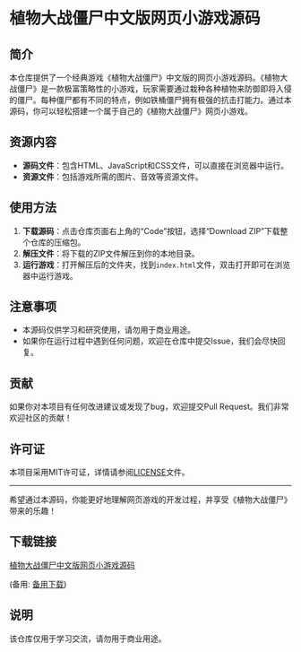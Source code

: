 # 植物大战僵尸中文版网页小游戏源码

## 简介

本仓库提供了一个经典游戏《植物大战僵尸》中文版的网页小游戏源码。《植物大战僵尸》是一款极富策略性的小游戏，玩家需要通过栽种各种植物来防御即将入侵的僵尸。每种僵尸都有不同的特点，例如铁桶僵尸拥有极强的抗击打能力。通过本源码，你可以轻松搭建一个属于自己的《植物大战僵尸》网页小游戏。

## 资源内容

- **源码文件**：包含HTML、JavaScript和CSS文件，可以直接在浏览器中运行。
- **资源文件**：包括游戏所需的图片、音效等资源文件。

## 使用方法

1. **下载源码**：点击仓库页面右上角的“Code”按钮，选择“Download ZIP”下载整个仓库的压缩包。
2. **解压文件**：将下载的ZIP文件解压到你的本地目录。
3. **运行游戏**：打开解压后的文件夹，找到`index.html`文件，双击打开即可在浏览器中运行游戏。

## 注意事项

- 本源码仅供学习和研究使用，请勿用于商业用途。
- 如果你在运行过程中遇到任何问题，欢迎在仓库中提交Issue，我们会尽快回复。

## 贡献

如果你对本项目有任何改进建议或发现了bug，欢迎提交Pull Request。我们非常欢迎社区的贡献！

## 许可证

本项目采用MIT许可证，详情请参阅[LICENSE](LICENSE)文件。

---

希望通过本源码，你能更好地理解网页游戏的开发过程，并享受《植物大战僵尸》带来的乐趣！

## 下载链接
[植物大战僵尸中文版网页小游戏源码](https://pan.quark.cn/s/894716a6f769) 

(备用: [备用下载](https://pan.baidu.com/s/19B47A88pCla04yA4eQQHwA?pwd=1234))

## 说明

该仓库仅用于学习交流，请勿用于商业用途。
